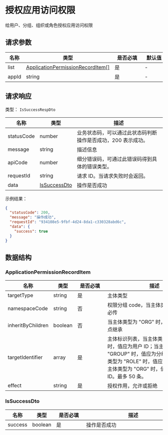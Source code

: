 # 授权应用访问权限

<!--
  警告⚠️：
  不要直接修改该文档，
  https://github.com/Authing/authing-docs-factory
  使用该项目进行生成
-->

<LastUpdated />

给用户、分组、组织或角色授权应用访问权限

## 请求参数

| 名称 | 类型 | <div style="width:80px">是否必填</div> | <div style="width:60px">默认值</div> | <div style="width:300px">描述</div> | <div style="width:200px">示例值</div> |
| ---- | ---- | ---- | ---- | ---- | ---- |
| list | <a href="#ApplicationPermissionRecordItem">ApplicationPermissionRecordItem[]</a> | 是 | - | 授权主体列表，最多 10 条  |  |
| appId | string | 是 | - | 应用 ID  | `6229ffaxxxxxxxxcade3e3d9` |


<!-- 暂时不显示示例代码 -->
<!-- ## 示例代码
```java
import cn.authing.sdk.java.dto.*;
import cn.authing.sdk.java.client.ManagementClient;
import cn.authing.sdk.java.model.ManagementClientOptions;

class Test {
    private static String ACCESS_KEY_ID = "AUTHING_USERPOOL_ID";
    private static String ACCESS_KEY_SECRET = "AUTHING_USERPOOL_SECRET";

    public static void main(String[] args) {
        ManagementClientOptions clientOptions = new ManagementClientOptions(ACCESS_KEY_ID, ACCESS_KEY_SECRET);
        ManagementClient managementClient = new ManagementClient(clientOptions);
    
        AddApplicationPermissionRecord request = new AddApplicationPermissionRecord();
        request.setAppId("6229ffaxxxxxxxxcade3e3d9");
            List= new List<ApplicationPermissionRecordItem>(
                    new ApplicationPermissionRecordItem().set

               request.setTargetType(ApplicationPermissionRecordItem.targetType.USER);
      request.setNamespaceCode("code1");
      request.setInheritByChildren(true);
      request.setTargetIdentifier(new List<String>("6229ffaxxxxxxxxcade3e3d9",));
      request.setEffect(ApplicationPermissionRecordItem.effect.ALLOW);
      
                  ),
        
        IsSuccessRespDto response = managementClient.addApplicationPermissionRecord(request);
        System.out.println(response);
    }
}
```
 -->


## 请求响应

类型： `IsSuccessRespDto`

| 名称 | 类型 | 描述 |
| ---- | ---- | ---- |
| statusCode | number | 业务状态码，可以通过此状态码判断操作是否成功，200 表示成功。 |
| message | string | 描述信息 |
| apiCode | number | 细分错误码，可通过此错误码得到具体的错误类型。 |
| requestId | string | 请求 ID。当请求失败时会返回。 |
| data | <a href="#IsSuccessDto">IsSuccessDto</a> | 操作是否成功 |



示例结果：

```json
{
  "statusCode": 200,
  "message": "操作成功",
  "requestId": "934108e5-9fbf-4d24-8da1-c330328abd6c",
  "data": {
    "success": true
  }
}
```

## 数据结构


### <a id="ApplicationPermissionRecordItem"></a> ApplicationPermissionRecordItem

| 名称 | 类型 | <div style="width:80px">是否必填</div> | <div style="width:300px">描述</div> | <div style="width:200px">示例值</div> |
| ---- |  ---- | ---- | ---- | ---- |
| targetType | string | 是 | 主体类型   | USER |
| namespaceCode | string | 否 | 权限分组 code，当主体类型为 "ROLE" 时必传   |  `code1` |
| inheritByChildren | boolean | 否 | 当主体类型为 "ORG" 时，授权是否被子节点继承   |  `true` |
| targetIdentifier | array | 是 | 主体标识列表，当主体类型为 "USER" 时，值应为用户 ID；当主体类型为 "GROUP" 时，值应为分组 code；当主体类型为 "ROLE" 时，值应为角色 code；当主体类型为 "ORG" 时，值应为组织节点 ID。最多 50 条。   |  `["6229ffaxxxxxxxxcade3e3d9"]` |
| effect | string | 是 | 授权作用，允许或拒绝   | ALLOW |


### <a id="IsSuccessDto"></a> IsSuccessDto

| 名称 | 类型 | <div style="width:80px">是否必填</div> | <div style="width:300px">描述</div> | <div style="width:200px">示例值</div> |
| ---- |  ---- | ---- | ---- | ---- |
| success | boolean | 是 | 操作是否成功   |  `true` |


